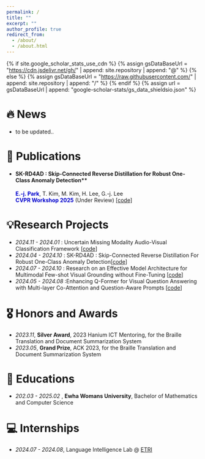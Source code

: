 ```yaml
---
permalink: /
title: ""
excerpt: ""
author_profile: true
redirect_from: 
  - /about/
  - /about.html
---
```


{% if site.google_scholar_stats_use_cdn %}
{% assign gsDataBaseUrl = "https://cdn.jsdelivr.net/gh/" | append: site.repository | append: "@" %}
{% else %}
{% assign gsDataBaseUrl = "https://raw.githubusercontent.com/" | append: site.repository | append: "/" %}
{% endif %}
{% assign url = gsDataBaseUrl | append: "google-scholar-stats/gs_data_shieldsio.json" %}

<span class='anchor' id='about-me'></span>



# 🔥 News
- to be updated..

# 📝 Publications 
- #### SK-RD4AD : Skip-Connected Reverse Distillation for Robust One-Class Anomaly Detection** 
  <span style="color:MediumBlue">**E.-j. Park**</span>, T. Kim, M. Kim, H. Lee, G.-j. Lee
  <br><span style="color:MediumBlue">**CVPR Workshop 2025**</span> (Under Review) 
  [[code]](https://github.com/pej0918/Robust-AV-Classification)   

# 💡Research Projects 
- *2024.11 - 2024.01* : Uncertain Missing Modality Audio-Visual Classification Framework [[code](https://github.com/pej0918/Robust-AV-Classification)] 
- *2024.04 - 2024.10* :  SK-RD4AD : Skip-Connected Reverse Distillation For Robust One-Class Anomaly Detection[[code](https://github.com/pej0918/SK-RD4AD)]
- *2024.07 - 2024.10* : Research on an Effective Model Architecture for Multimodal Few-shot Visual Grounding without Fine-Tuning [[code](https://github.com/pej0918/Multimodal-FS-VisualGrounding)]
- *2024.05 - 2024.08* :Enhancing Q-Former for Visual Question Answering with Multi-layer Co-Attention and Question-Aware Prompts [[code](https://github.com/pej0918/Enhanced-QFormer-VQA)] 

# 🎖 Honors and Awards
- *2023.11*, **Silver Award**, 2023 Hanium ICT Mentoring, for the Braille Translation and Document Summarization System 
- *2023.05*, **Grand Prize**, ACK 2023, for the Braille Translation and Document Summarization System
  
# 📖 Educations
- *202.03 - 2025.02* , **Ewha Womans University**, Bachelor of Mathematics and Computer Science

# 💻 Internships
- *2024.07 - 2024.08*, Language Intelligence Lab @ [ETRI](https://www.etri.re.kr/eng/main/main.etri)
